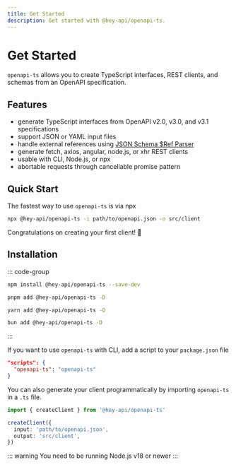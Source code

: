 ```yaml
---
title: Get Started
description: Get started with @hey-api/openapi-ts.
---
```


# Get Started

`openapi-ts` allows you to create TypeScript interfaces, REST clients, and schemas from an OpenAPI specification.

## Features

- generate TypeScript interfaces from OpenAPI v2.0, v3.0, and v3.1 specifications
- support JSON or YAML input files
- handle external references using [JSON Schema $Ref Parser](https://github.com/APIDevTools/json-schema-ref-parser/)
- generate fetch, axios, angular, node.js, or xhr REST clients
- usable with CLI, Node.js, or npx
- abortable requests through cancellable promise pattern

## Quick Start

The fastest way to use `openapi-ts` is via npx

```sh
npx @hey-api/openapi-ts -i path/to/openapi.json -o src/client
```

Congratulations on creating your first client! 🎉

## Installation

::: code-group
```sh [npm]
npm install @hey-api/openapi-ts --save-dev
```
```sh [pnpm]
pnpm add @hey-api/openapi-ts -D
```
```sh [yarn]
yarn add @hey-api/openapi-ts -D
```
```sh [bun]
bun add @hey-api/openapi-ts -D
```
:::

If you want to use `openapi-ts` with CLI, add a script to your `package.json` file

```json
"scripts": {
  "openapi-ts": "openapi-ts"
}
```

You can also generate your client programmatically by importing `openapi-ts` in a `.ts` file.

```ts
import { createClient } from '@hey-api/openapi-ts'

createClient({
  input: 'path/to/openapi.json',
  output: 'src/client',
})
```

::: warning
You need to be running Node.js v18 or newer
:::
